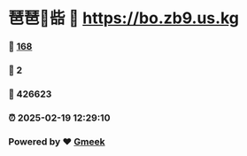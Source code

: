 # 琶琶🔭啙 :link: https://bo.zb9.us.kg 
### :page_facing_up: [168](https://bo.zb9.us.kg/tag.html) 
### :speech_balloon: 2 
### :hibiscus: 426623 
### :alarm_clock: 2025-02-19 12:29:10 
### Powered by :heart: [Gmeek](https://github.com/Meekdai/Gmeek)
